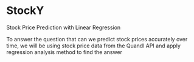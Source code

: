 # StockY
Stock Price Prediction with Linear Regression


To answer the question that can we predict stock prices accurately over time, we will be using stock price data from the Quandl API and apply regression analysis method to find the answer
